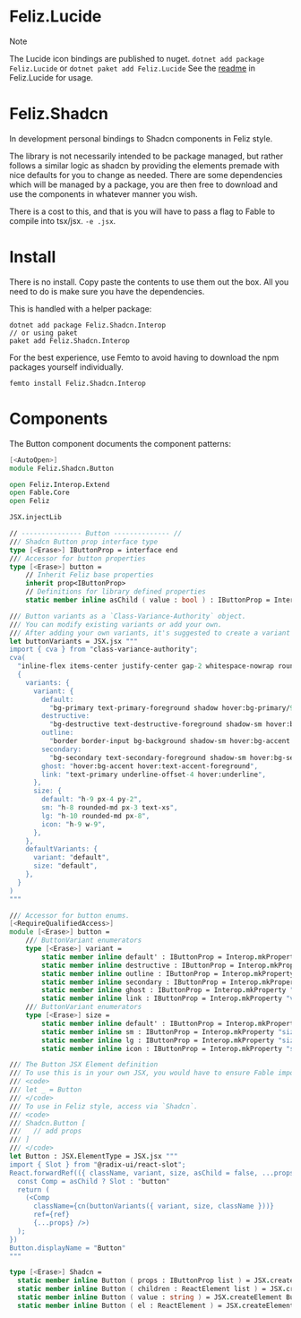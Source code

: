 # Feliz.Lucide

> [!NOTE]
> The Lucide icon bindings are published to nuget.
> `dotnet add package Feliz.Lucide`
> or `dotnet paket add Feliz.Lucide`
> See the [readme](https://github.com/shayanhabibi/Feliz.Shadcn/blob/main/Feliz.Lucide/README.md) in Feliz.Lucide for usage.

# Feliz.Shadcn

In development personal bindings to Shadcn components in Feliz style.

The library is not necessarily intended to be package managed, but rather follows a similar logic as shadcn by providing the elements premade with nice defaults for you to change as needed. There are some dependencies which will be managed by a package, you are then free to download and use the components in whatever manner you wish.

There is a cost to this, and that is you will have to pass a flag to Fable to compile into tsx/jsx. `-e .jsx`.

# Install

There is no install. Copy paste the contents to use them out the box. All you need to do is make sure you have the dependencies.

This is handled with a helper package:

```
dotnet add package Feliz.Shadcn.Interop
// or using paket
paket add Feliz.Shadcn.Interop
```

For the best experience, use Femto to avoid having to download the npm packages yourself individually.

```
femto install Feliz.Shadcn.Interop
```

# Components

The Button component documents the component patterns:

```fsharp
[<AutoOpen>]
module Feliz.Shadcn.Button

open Feliz.Interop.Extend
open Fable.Core
open Feliz

JSX.injectLib

// --------------- Button -------------- //
/// Shadcn Button prop interface type
type [<Erase>] IButtonProp = interface end
/// Accessor for button properties
type [<Erase>] button =
    // Inherit Feliz base properties
    inherit prop<IButtonProp>
    // Definitions for library defined properties
    static member inline asChild ( value : bool ) : IButtonProp = Interop.mkProperty "asChild" value

/// Button variants as a `Class-Variance-Authority` object.
/// You can modify existing variants or add your own.
/// After adding your own variants, it's suggested to create a variant enum prop. Follow the examples in the `button.variant` type.
let buttonVariants = JSX.jsx """
import { cva } from "class-variance-authority";
cva(
  "inline-flex items-center justify-center gap-2 whitespace-nowrap rounded-md text-sm font-medium transition-colors focus-visible:outline-none focus-visible:ring-1 focus-visible:ring-ring disabled:pointer-events-none disabled:opacity-50 [&_svg]:pointer-events-none [&_svg]:size-4 [&_svg]:shrink-0",
  {
    variants: {
      variant: {
        default:
          "bg-primary text-primary-foreground shadow hover:bg-primary/90",
        destructive:
          "bg-destructive text-destructive-foreground shadow-sm hover:bg-destructive/90",
        outline:
          "border border-input bg-background shadow-sm hover:bg-accent hover:text-accent-foreground",
        secondary:
          "bg-secondary text-secondary-foreground shadow-sm hover:bg-secondary/80",
        ghost: "hover:bg-accent hover:text-accent-foreground",
        link: "text-primary underline-offset-4 hover:underline",
      },
      size: {
        default: "h-9 px-4 py-2",
        sm: "h-8 rounded-md px-3 text-xs",
        lg: "h-10 rounded-md px-8",
        icon: "h-9 w-9",
      },
    },
    defaultVariants: {
      variant: "default",
      size: "default",
    },
  }
)
"""

/// Accessor for button enums.
[<RequireQualifiedAccess>]
module [<Erase>] button =
    /// ButtonVariant enumerators
    type [<Erase>] variant =
        static member inline default' : IButtonProp = Interop.mkProperty "variant" "default"
        static member inline destructive : IButtonProp = Interop.mkProperty "variant" "destructive"
        static member inline outline : IButtonProp = Interop.mkProperty "variant" "outline"
        static member inline secondary : IButtonProp = Interop.mkProperty "variant" "secondary"
        static member inline ghost : IButtonProp = Interop.mkProperty "variant" "ghost"
        static member inline link : IButtonProp = Interop.mkProperty "variant" "link"
    /// ButtonVariant enumerators
    type [<Erase>] size =
        static member inline default' : IButtonProp = Interop.mkProperty "size" "default"
        static member inline sm : IButtonProp = Interop.mkProperty "size" "sm"
        static member inline lg : IButtonProp = Interop.mkProperty "size" "lg"
        static member inline icon : IButtonProp = Interop.mkProperty "size" "icon"

/// The Button JSX Element definition
/// To use this is in your own JSX, you would have to ensure Fable imports the type using a dummy binding
/// <code>
/// let _ = Button
/// </code>
/// To use in Feliz style, access via `Shadcn`.
/// <code>
/// Shadcn.Button [
///   // add props
/// ]
/// </code>
let Button : JSX.ElementType = JSX.jsx """
import { Slot } from "@radix-ui/react-slot";
React.forwardRef(({ className, variant, size, asChild = false, ...props }, ref) => {
  const Comp = asChild ? Slot : "button"
  return (
    (<Comp
      className={cn(buttonVariants({ variant, size, className }))}
      ref={ref}
      {...props} />)
  );
})
Button.displayName = "Button"
"""

type [<Erase>] Shadcn =
  static member inline Button ( props : IButtonProp list ) = JSX.createElement Button props
  static member inline Button ( children : ReactElement list ) = JSX.createElementWithChildren Button children
  static member inline Button ( value : string ) = JSX.createElement Button [ button.text value ]
  static member inline Button ( el : ReactElement ) = JSX.createElement Button [ button.asChild true ; button.children [ el ] ]
```